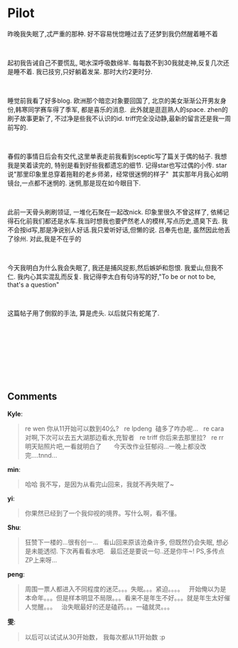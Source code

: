 # Pilot

<div id="msgcns!9884D0A402622CB2!2380" class="bvMsg"><p>昨晚我失眠了,忒严重的那种. 好不容易恍惚睡过去了还梦到我仍然醒着睡不着</p>
<p> </p>
<p>起初我告诫自己不要慌乱, 喝水深呼吸数绵羊. 每每数不到30我就走神,反复几次还是睡不着. 我已技穷,只好躺着发呆. 那时大约2更时分.</p>
<p> </p>
<p>睡觉前我看了好多blog. 欧洲那个暗恋对象要回国了, 北京的美女渐渐公开男友身份,韩寒同学赛车得了季军, 都是喜乐的消息.  此外就是逛逛熟人的space. zhen的刷子故事更新了, 不过净是些我不认识的id. triff完全没动静,最新的留言还是我一周前写的.</p>
<p> </p>
<p>春假的事情日后会有交代,这里单表走前我看到sceptic写了篇关于偶的帖子. 我想我是笑着读完的, 特别是看到好些我都遗忘的细节. 记得star也写过偶的小传. star说&quot;那里印象里总穿着拖鞋的老乡师弟，经常很迷惘的样子&quot;  其实那年月我心如明镜台,一点都不迷惘的. 迷惘,那是现在如今眼目下.</p>
<p> </p>
<p>此前一天骨头刷刷领证, 一堆化石聚在一起改nick. 印象里很久不曾这样了, 依稀记得石化前我们都还是水车.我当时想我也要俨然老人的模样,写点历史,遗臭下去. 我不会按id写,那是净说别人好话.我只爱听好话,但懒的说. 吕奉先也是, 虽然因此他丢了徐州. 对此,我是不在乎的</p>
<p> </p>
<p>今天我明白为什么我会失眠了, 我还是捕风捉影,然后嫉妒和怨恨. 我爱山,但我不仁. 我内心其实混乱而反复. 我记得李太白有句诗写的好,&quot;To be or not to be, that's a question&quot; </p>
<p> </p>
<p>这篇帖子用了倒叙的手法, 算是虎头. 以后就只有蛇尾了.<br /><br /><br /><br /><br /><br /><br /><br /><br /></p></div>

## Comments

**Kyle**:
> re wen 你从11开始可以数到40么?
 
re lpdeng  磕多了咋办呢...
 
re cara  对啊,下次可以去五大湖那边看水,充智者
 
re triff 你后来去那里拉?
 
re rr 明天贴照片吧,一看就明白了
 
 
 
今天改作业狂郁闷...一晚上都没改完....tnnd...
 
 

**min**:
> 哈哈
我不写，是因为从看完山回来，我就不再失眠了~

**yi**:
> 你果然已经到了一个我仰视的境界。写什么啊，看不懂。

**Shu**:
> 狂赞下一楼的...很有创一...
 
看山回来原该沧桑许多, 但既然仍会失眠, 想必是未能透彻. 下次再看看水吧. 
 
最后还是要说一句..还是你牛~! PS,多传点ZP上来呀...

**peng**:
> 周围一票人都进入不同程度的迷茫。。。失眠。。。紧迫。。。。
 
开始俺以为是本命年。。。但是样本明显不局限。。。看来不是年生不好。。。就是年生太好催人觉醒。。。
 
治失眠最好的还是磕药。。。一磕就灵。。。

**雯**:
> 以后可以试试从30开始数， 我每次都从11开始数 :p

